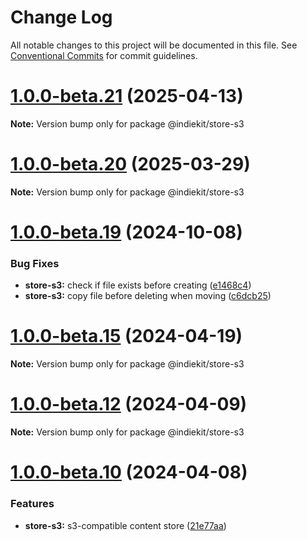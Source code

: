 # Change Log

All notable changes to this project will be documented in this file.
See [Conventional Commits](https://conventionalcommits.org) for commit guidelines.

# [1.0.0-beta.21](https://github.com/getindiekit/indiekit/compare/v1.0.0-beta.20...v1.0.0-beta.21) (2025-04-13)

**Note:** Version bump only for package @indiekit/store-s3





# [1.0.0-beta.20](https://github.com/getindiekit/indiekit/compare/v1.0.0-beta.19...v1.0.0-beta.20) (2025-03-29)

**Note:** Version bump only for package @indiekit/store-s3





# [1.0.0-beta.19](https://github.com/getindiekit/indiekit/compare/v1.0.0-beta.18...v1.0.0-beta.19) (2024-10-08)


### Bug Fixes

* **store-s3:** check if file exists before creating ([e1468c4](https://github.com/getindiekit/indiekit/commit/e1468c42955c033aca00213fe8b600f3c58e110c))
* **store-s3:** copy file before deleting when moving ([c6dcb25](https://github.com/getindiekit/indiekit/commit/c6dcb25cc8fcbff495df12418e80a3d6dd6d91a6))





# [1.0.0-beta.15](https://github.com/getindiekit/indiekit/compare/v1.0.0-beta.14...v1.0.0-beta.15) (2024-04-19)

**Note:** Version bump only for package @indiekit/store-s3





# [1.0.0-beta.12](https://github.com/getindiekit/indiekit/compare/v1.0.0-beta.11...v1.0.0-beta.12) (2024-04-09)

**Note:** Version bump only for package @indiekit/store-s3





# [1.0.0-beta.10](https://github.com/getindiekit/indiekit/compare/v1.0.0-beta.9...v1.0.0-beta.10) (2024-04-08)


### Features

* **store-s3:** s3-compatible content store ([21e77aa](https://github.com/getindiekit/indiekit/commit/21e77aaaf65105070fe651478d61cc1ff0e84ccb))
